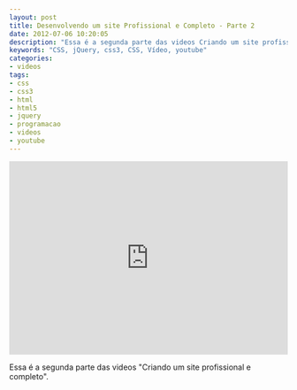 ```yaml
---
layout: post
title: Desenvolvendo um site Profissional e Completo - Parte 2
date: 2012-07-06 10:20:05
description: "Essa é a segunda parte das videos Criando um site profissional e completo"
keywords: "CSS, jQuery, css3, CSS, Vídeo, youtube"
categories:
- videos
tags:
- css
- css3
- html
- html5
- jquery
- programacao
- videos
- youtube
---
```


<div class="video-responsive">
  <iframe src="http://www.youtube.com/embed/4L4HJgsyC5A" frameborder="0" width="100%" height="350"></iframe>
</div>

Essa é a segunda parte das videos "Criando um site profissional e completo".
